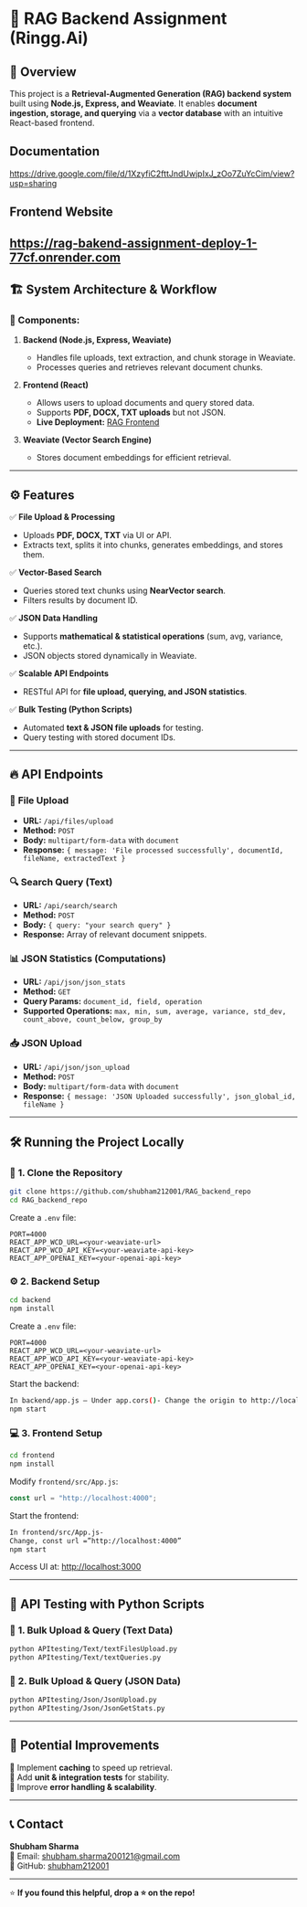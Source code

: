 # 🚀 RAG Backend Assignment (Ringg.Ai)

## 📌 Overview  
This project is a **Retrieval-Augmented Generation (RAG) backend system** built using **Node.js, Express, and Weaviate**. It enables **document ingestion, storage, and querying** via a **vector database** with an intuitive React-based frontend.  

##  Documentation 
https://drive.google.com/file/d/1XzyfiC2fttJndUwjpIxJ_zOo7ZuYcCim/view?usp=sharing

##  Frontend Website  
https://rag-bakend-assignment-deploy-1-77cf.onrender.com
---

## 🏗️ System Architecture & Workflow  

### 🔹 Components:
1. **Backend (Node.js, Express, Weaviate)**  
   - Handles file uploads, text extraction, and chunk storage in Weaviate.  
   - Processes queries and retrieves relevant document chunks.  

2. **Frontend (React)**  
   - Allows users to upload documents and query stored data.  
   - Supports **PDF, DOCX, TXT uploads** but not JSON.  
   - **Live Deployment:** [RAG Frontend](https://rag-bakend-assignment-deploy-1-77cf.onrender.com)  

3. **Weaviate (Vector Search Engine)**  
   - Stores document embeddings for efficient retrieval.  

---

## ⚙️ Features  

✅ **File Upload & Processing**  
- Uploads **PDF, DOCX, TXT** via UI or API.  
- Extracts text, splits it into chunks, generates embeddings, and stores them.  

✅ **Vector-Based Search**  
- Queries stored text chunks using **NearVector search**.  
- Filters results by document ID.  

✅ **JSON Data Handling**  
- Supports **mathematical & statistical operations** (sum, avg, variance, etc.).  
- JSON objects stored dynamically in Weaviate.  

✅ **Scalable API Endpoints**  
- RESTful API for **file upload, querying, and JSON statistics**.  

✅ **Bulk Testing (Python Scripts)**  
- Automated **text & JSON file uploads** for testing.  
- Query testing with stored document IDs.  

---

## 🔥 API Endpoints  

### 📂 **File Upload**
- **URL:** `/api/files/upload`  
- **Method:** `POST`  
- **Body:** `multipart/form-data` with `document`  
- **Response:** `{ message: 'File processed successfully', documentId, fileName, extractedText }`  

### 🔍 **Search Query (Text)**
- **URL:** `/api/search/search`  
- **Method:** `POST`  
- **Body:** `{ query: "your search query" }`  
- **Response:** Array of relevant document snippets.  

### 📊 **JSON Statistics (Computations)**
- **URL:** `/api/json/json_stats`  
- **Method:** `GET`  
- **Query Params:** `document_id, field, operation`  
- **Supported Operations:** `max, min, sum, average, variance, std_dev, count_above, count_below, group_by`  

### 📥 **JSON Upload**
- **URL:** `/api/json/json_upload`  
- **Method:** `POST`  
- **Body:** `multipart/form-data` with `document`  
- **Response:** `{ message: 'JSON Uploaded successfully', json_global_id, fileName }`  

---

## 🛠️ Running the Project Locally  

### 📌 **1. Clone the Repository**
```sh
git clone https://github.com/shubham212001/RAG_backend_repo
cd RAG_backend_repo
```
Create a `.env` file:
```env
PORT=4000
REACT_APP_WCD_URL=<your-weaviate-url>
REACT_APP_WCD_API_KEY=<your-weaviate-api-key>
REACT_APP_OPENAI_KEY=<your-openai-api-key>
```

### ⚙️ **2. Backend Setup**
```sh
cd backend
npm install
```
Create a `.env` file:
```env
PORT=4000
REACT_APP_WCD_URL=<your-weaviate-url>
REACT_APP_WCD_API_KEY=<your-weaviate-api-key>
REACT_APP_OPENAI_KEY=<your-openai-api-key>
```


Start the backend:
```sh
In backend/app.js – Under app.cors()- Change the origin to http://localhost:3000
npm start
```

### 💻 **3. Frontend Setup**
```sh
cd frontend
npm install
```
Modify `frontend/src/App.js`:
```js
const url = "http://localhost:4000";
```
Start the frontend:
```sh
In frontend/src/App.js-
Change, const url =”http://localhost:4000”
npm start
```
Access UI at: [http://localhost:3000](http://localhost:3000)  

---

## 🔬 **API Testing with Python Scripts**  

### 📌 **1. Bulk Upload & Query (Text Data)**
```sh
python APItesting/Text/textFilesUpload.py
python APItesting/Text/textQueries.py
```

### 📌 **2. Bulk Upload & Query (JSON Data)**
```sh
python APItesting/Json/JsonUpload.py
python APItesting/Json/JsonGetStats.py
```

---

## 🚀 **Potential Improvements**
🔹 Implement **caching** to speed up retrieval.  
🔹 Add **unit & integration tests** for stability.  
🔹 Improve **error handling & scalability**.  

---

## 📞 **Contact**
**Shubham Sharma**  
📧 Email: [shubham.sharma200121@gmail.com](mailto:shubham.sharma200121@gmail.com)  
🔗 GitHub: [shubham212001](https://github.com/shubham212001)  

---

⭐ **If you found this helpful, drop a ⭐ on the repo!**  

